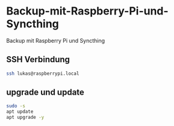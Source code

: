 # Backup-mit-Raspberry-Pi-und-Syncthing
Backup mit Raspberry Pi und Syncthing

## SSH Verbindung
```bash
ssh lukas@raspberrypi.local
```
## upgrade und update
```bash
sudo -s
apt update
apt upgrade -y
```
